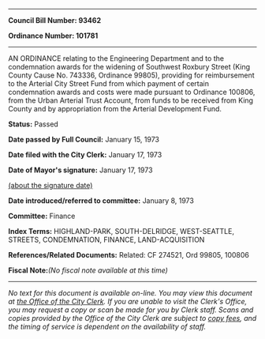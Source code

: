 

********

**Council Bill Number: 93462**
   
**Ordinance Number: 101781**
********

 AN ORDINANCE relating to the Engineering Department and to the condemnation awards for the widening of Southwest Roxbury Street (King County Cause No. 743336, Ordinance 99805), providing for reimbursement to the Arterial City Street Fund from which payment of certain condemnation awards and costs were made pursuant to Ordinance 100806, from the Urban Arterial Trust Account, from funds to be received from King County and by appropriation from the Arterial Development Fund.

**Status:** Passed
   
**Date passed by Full Council:** January 15, 1973
   
**Date filed with the City Clerk:** January 17, 1973
   
**Date of Mayor's signature:** January 17, 1973
   
[(about the signature date)](/~public/approvaldate.htm)
   
   
   
**Date introduced/referred to committee:** January 8, 1973
   
**Committee:** Finance
   
   
**Index Terms:** HIGHLAND-PARK, SOUTH-DELRIDGE, WEST-SEATTLE, STREETS, CONDEMNATION, FINANCE, LAND-ACQUISITION

**References/Related Documents:** Related: CF 274521, Ord 99805, 100806

**Fiscal Note:**_(No fiscal note available at this time)_
********

_No text for this document is available on-line. You may view this document at [the Office of the City Clerk](http://www.seattle.gov/leg/clerk/contactUs.htm). If you are unable to visit the Clerk's Office, you may request a copy or scan be made for you by Clerk staff. Scans and copies provided by the Office of the City Clerk are subject to [copy fees](http://clerk.seattle.gov/~public/clerkfees.htm), and the timing of service is dependent on the availability of staff._


